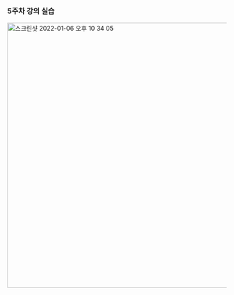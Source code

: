 ### 5주차 강의 실습 
<img width="608" alt="스크린샷 2022-01-06 오후 10 34 05" src="https://user-images.githubusercontent.com/78488493/148390794-9b15f41f-b1e0-4b1c-8dc0-89f9ac2595c8.png">
